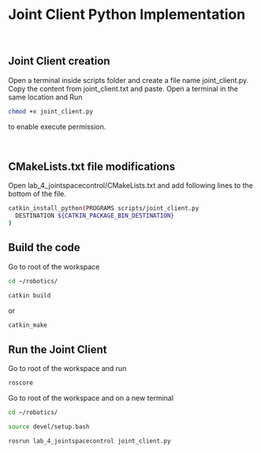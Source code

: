 # Joint Client Python Implementation

<br>

## Joint Client creation

Open a terminal inside scripts folder and create a file name joint_client.py.
Copy the content from joint_client.txt and paste. Open a terminal in the same location and Run

```sh
chmod +x joint_client.py
```

to enable execute permission.

<br>

## CMakeLists.txt file modifications

Open lab_4_jointspacecontrol/CMakeLists.txt and add following lines to the bottom of the file.

```sh
catkin_install_python(PROGRAMS scripts/joint_client.py
  DESTINATION ${CATKIN_PACKAGE_BIN_DESTINATION}
)

```

## Build the code 

Go to root of the workspace

```sh
cd ~/robotics/
```
```sh
catkin build
```
or
```sh
catkin_make
```

## Run the Joint Client

Go to root of the workspace and run

```sh
roscore
```

Go to root of the workspace and on a new terminal

```sh
cd ~/robotics/
```
```sh
source devel/setup.bash
```
```sh
rosrun lab_4_jointspacecontrol joint_client.py
```
